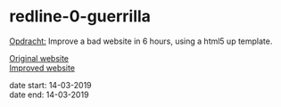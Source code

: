 # redline-0-guerrilla
  
[Opdracht:](https://github.com/geert-timmermans/redline-0-guerrilla/blob/master/opdracht.md)
Improve a bad website in 6 hours, using a html5 up template.
    
[Original website](http://www.merciame.ic24.net/Merciame.html)  
[Improved website](https://geert-timmermans.github.io/redline-0-guerrilla/)  
  
date start: 14-03-2019  
date end: 14-03-2019
